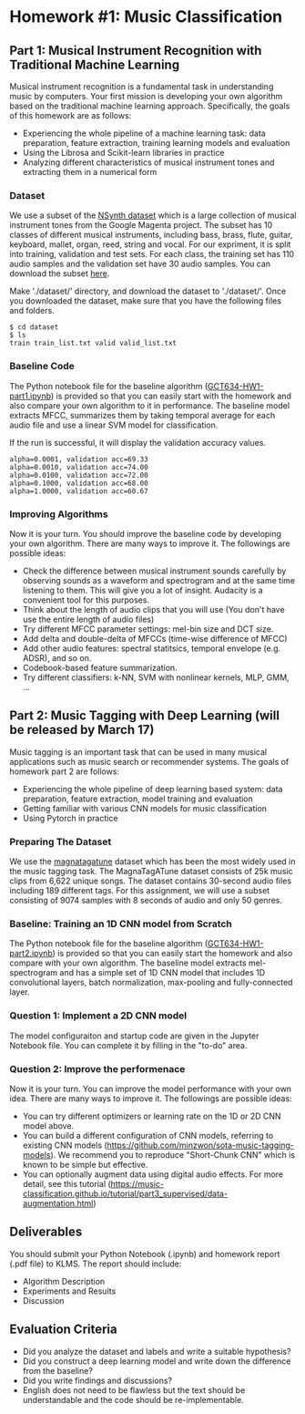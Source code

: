 # Homework #1: Music Classification


## Part 1: Musical Instrument Recognition with Traditional Machine Learning 
Musical instrument recognition is a fundamental task in understanding music by computers. Your first mission is developing your own algorithm based on the traditional machine learning approach. Specifically, the goals of this homework are as follows: 
- Experiencing the whole pipeline of a machine learning task: data preparation, feature extraction, training learning models and evaluation 
- Using the Librosa and Scikit-learn libraries in practice 
- Analyzing different characteristics of musical instrument tones and extracting them in a numerical form

### Dataset
We use a subset of the [NSynth dataset](https://magenta.tensorflow.org/datasets/nsynth) which is a large collection of musical instrument tones from the Google Magenta project. The subset has 10 classes of different musical instruments, including bass, brass, flute, guitar, keyboard, mallet, organ, reed, string and vocal. For our expriment, it is split into training, validation and test sets. For each class, the training set has 110 audio samples and the validation set have 30 audio samples. You can download the subset [here](https://drive.google.com/drive/folders/1KQhVvqKYLBO2guZTIqT9h7hHjmOkLuew?usp=sharing). 

Make './dataset/' directory, and download the dataset to './dataset/'.
Once you downloaded the dataset, make sure that you have the following files and folders.  

```
$ cd dataset
$ ls
train train_list.txt valid valid_list.txt
```

### Baseline Code
The Python notebook file for the baseline algorithm ([GCT634-HW1-part1.ipynb](https://colab.research.google.com/drive/1ljALxWTA0qaMAQgew_0JRUR4XJ4i0KrN?usp=sharing)) is provided so that you can easily start with the homework and also compare your own algorithm to it in performance. The baseline model extracts MFCC, summarizes them by taking temporal average for each audio file and use a linear SVM model for classification.  

If the run is successful, it will display the validation accuracy values.  

```
alpha=0.0001, validation acc=69.33
alpha=0.0010, validation acc=74.00
alpha=0.0100, validation acc=72.00
alpha=0.1000, validation acc=68.00
alpha=1.0000, validation acc=60.67
```

### Improving Algorithms
Now it is your turn. You should improve the baseline code by developing your own algorithm. There are many ways to improve it. The followings are possible ideas: 

* Check the difference between musical instrument sounds carefully by observing sounds as a waveform and spectrogram and at the same time listening to them. This will give you a lot of insight. Audacity is a convenient tool for this purposes. 
* Think about the length of audio clips that you will use (You don't have use the entire length of audio files) 
* Try different MFCC parameter settings: mel-bin size and DCT size.
* Add delta and double-delta of MFCCs (time-wise difference of MFCC)
* Add other audio features: spectral statitsics, temporal envelope (e.g. ADSR), and so on.
* Codebook-based feature summarization.
* Try different classifiers: k-NN, SVM with nonlinear kernels, MLP, GMM, ...

## Part 2: Music Tagging with Deep Learning (will be released by March 17)
Music tagging is an important task that can be used in many musical applications such as music search or recommender systems. The goals of homework part 2 are follows: 

* Experiencing the whole pipeline of deep learning based system: data preparation, feature extraction, model training and evaluation
* Getting familiar with various CNN models for music classification 
* Using Pytorch in practice


### Preparing The Dataset
We use the [magnatagatune](https://mirg.city.ac.uk/codeapps/the-magnatagatune-dataset) dataset which has been the most widely used in the music tagging task.  The MagnaTagATune dataset consists of 25k music clips from 6,622 unique songs. The dataset contains 30-second audio files including 189 different tags. For this assignment, we will use a subset consisting of 9074 samples with 8 seconds of audio and only 50 genres.


### Baseline: Training an 1D CNN model from Scratch
The Python notebook file for the baseline algorithm ([GCT634-HW1-part2.ipynb](https://colab.research.google.com/drive/1fskIoGKT3-qI0dXRkjNko8oMtVL1FH_P?usp=sharing)) is provided so that you can easily start the homework and also compare with your own algorithm. The baseline model extracts mel-spectrogram and has a simple set of 1D CNN model that includes 1D convolutional layers, batch normalization, max-pooling and fully-connected layer.


### Question 1: Implement a 2D CNN model 
The model configuraiton and startup code are given in the Jupyter Notebook file. You can complete it by filling in the "to-do" area.

### Question 2: Improve the performenace
Now it is your turn. You can improve the model performance with your own idea. There are many ways to improve it. The followings are possible ideas: 

* You can try different optimizers or learning rate on the 1D or 2D CNN model above.
* You can build a different configuration of CNN models, referring to existing CNN models (https://github.com/minzwon/sota-music-tagging-models). We recommend you to reproduce "Short-Chunk CNN" which is known to be simple but effective.
* You can optionally augment data using digital audio effects. For more detail, see this tutorial (https://music-classification.github.io/tutorial/part3_supervised/data-augmentation.html)


## Deliverables
You should submit your Python Notebook (.ipynb) and homework report (.pdf file) to KLMS. The report should include:
* Algorithm Description
* Experiments and Results
* Discussion

## Evaluation Criteria
* Did you analyze the dataset and labels and write a suitable hypothesis?
* Did you construct a deep learning model and write down the difference from the baseline?
* Did you write findings and discussions?
* English does not need to be flawless but the text should be understandable and the code should be re-implementable.

